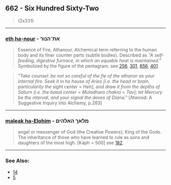 ## 662 - Six Hundred Sixty-Two
> (2x331)

---

### [eth ha-nour](/keys/ATh-HNVR) - את־הנור
> Essence of Fire, Athanour. Alchemical term referring to the human body and its finer counter parts (subtle bodies). Described as *"A self-feeding, digestive furnace, in which an equable heat is maintained."* Symbolized by the figure of the pentagram. see [256](256), [301](301), [656](656), [401](401).

> *"Take counsel: be not so careful of the fie of the athanor as your internal fire. Seek it in he house of Aries [i.e. the head or brain, particularity the sight center = Heh], and draw it from the depths of Saturn (i.e. the basal center = Muladhara chakra = Tav); let Mercury be the interval, and your signal the doves of Diana."* [Atwood: A Suggestive Inquiry into Alchemy, p.283]

---

### [maleak ha-Elohim](/keys/MLAKf.HALHIM) - מלאך האלהים
> angel or messenger of God (the Creative Powers); King of the Gods. The inheritance of those who have learned to rule as sons and daughters of the most high. [Kaph = 500] see [182](182).

---

### See Also:

- [14](14)
- [5](5)
